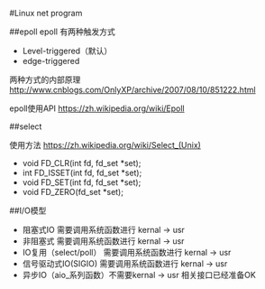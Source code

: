 #Linux net program

##epoll
epoll 有两种触发方式
*	Level-triggered（默认）
*	edge-triggered

两种方式的内部原理
http://www.cnblogs.com/OnlyXP/archive/2007/08/10/851222.html

epoll使用API
https://zh.wikipedia.org/wiki/Epoll

##select

使用方法
https://zh.wikipedia.org/wiki/Select_(Unix)

* void FD_CLR(int fd, fd_set *set);
* int  FD_ISSET(int fd, fd_set *set);
* void FD_SET(int fd, fd_set *set);
* void FD_ZERO(fd_set *set);

##I/O模型
* 阻塞式IO 需要调用系统函数进行 kernal -> usr
* 非阻塞式 需要调用系统函数进行 kernal -> usr
* IO复用（select/poll） 需要调用系统函数进行 kernal -> usr
* 信号驱动式IO(SIGIO) 需要调用系统函数进行 kernal -> usr
* 异步IO（aio_系列函数）不需要kernal -> usr 相关接口已经准备OK

